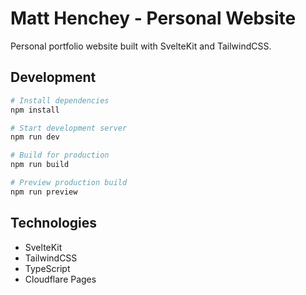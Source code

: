 # Matt Henchey - Personal Website

Personal portfolio website built with SvelteKit and TailwindCSS.

## Development

```bash
# Install dependencies
npm install

# Start development server
npm run dev

# Build for production
npm run build

# Preview production build
npm run preview
```

## Technologies
- SvelteKit
- TailwindCSS
- TypeScript
- Cloudflare Pages